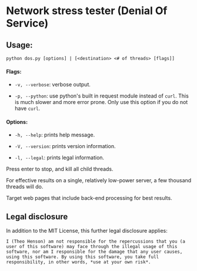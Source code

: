 # Network stress tester (Denial Of Service)

## Usage:

```
python dos.py [options] | [<destination> <# of threads> [flags]]
```

#### Flags:

* `-v, --verbose`: verbose output.

* `-p, --python`: use python's built in request module instead of `curl`.
This is much slower and more error prone. Only use this option if you do not have `curl`.

#### Options:

* `-h, --help`: prints help message.

* `-V, --version`: prints version information.

* `-l, --legal`: prints legal information.

Press enter to stop, and kill all child threads.

For effective results on a single, relatively low-power server, a few thousand threads will do.

Target web pages that include back-end processing for best results.

## Legal disclosure

In addition to the MIT License, this further legal disclosure applies:

`
I (Theo Henson) am not responsible for the repercussions that you (a user of this software) may face through the illegal usage of this software, nor am I responsible for the damage that any user causes, using this software. By using this software, you take full responsibility, in other words, *use at your own risk*.
`

